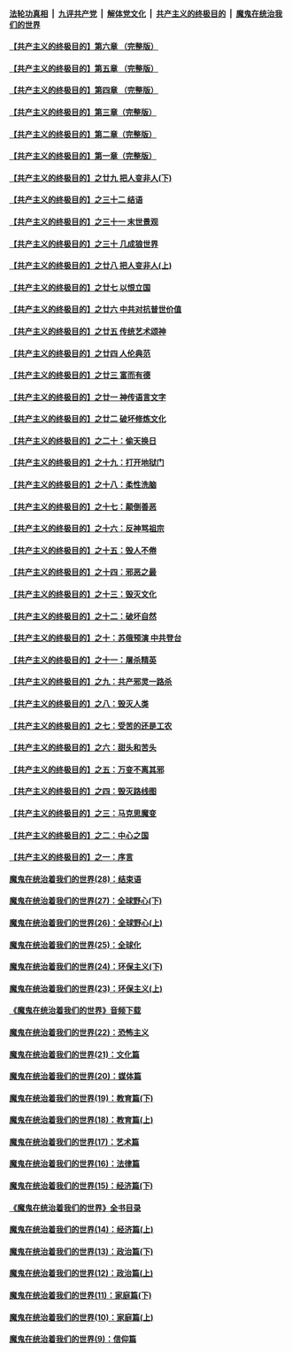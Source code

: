 ####  [法轮功真相](../../../../basic/blob/master/README.md?t=03310032) &nbsp;|&nbsp; [九评共产党](../../../../9ping.md/blob/master/README.md?t=03310032) &nbsp;|&nbsp; [解体党文化](../../../../jtdwh.md/blob/master/README.md?t=03310032)  &nbsp;|&nbsp; [共产主义的终极目的](../../../../gczydzjmd.md/blob/master/README.md?t=03310032) &nbsp;|&nbsp; [魔鬼在统治我们的世界](../../../../mgztzwmdsj.md/blob/master/README.md?t=03310032) 

#### [【共产主义的终极目的】第六章 （完整版）](../pages/nsc422/n11428913.md?t=03310032) 

#### [【共产主义的终极目的】第五章 （完整版）](../pages/nsc422/n11428912.md?t=03310032) 

#### [【共产主义的终极目的】第四章 （完整版）](../pages/nsc422/n11428907.md?t=03310032) 

#### [【共产主义的终极目的】第三章（完整版）](../pages/nsc422/n11428848.md?t=03310032) 

#### [【共产主义的终极目的】第二章（完整版）](../pages/nsc422/n11428831.md?t=03310032) 

#### [【共产主义的终极目的】第一章（完整版）](../pages/nsc422/n11417651.md?t=03310032) 

#### [【共产主义的终极目的】之廿九 把人变非人(下)](../pages/nsc422/n11344140.md?t=03310032) 

#### [【共产主义的终极目的】之三十二 结语](../pages/nsc422/n11360535.md?t=03310032) 

#### [【共产主义的终极目的】之三十一 末世景观](../pages/nsc422/n11351129.md?t=03310032) 

#### [【共产主义的终极目的】之三十 几成狼世界](../pages/nsc422/n11348280.md?t=03310032) 

#### [【共产主义的终极目的】之廿八 把人变非人(上)](../pages/nsc422/n11340492.md?t=03310032) 

#### [【共产主义的终极目的】之廿七 以恨立国](../pages/nsc422/n11336944.md?t=03310032) 

#### [【共产主义的终极目的】之廿六 中共对抗普世价值](../pages/nsc422/n11324785.md?t=03310032) 

#### [【共产主义的终极目的】之廿五 传统艺术颂神](../pages/nsc422/n11296396.md?t=03310032) 

#### [【共产主义的终极目的】之廿四 人伦典范](../pages/nsc422/n11296397.md?t=03310032) 

#### [【共产主义的终极目的】之廿三 富而有德](../pages/nsc422/n11283598.md?t=03310032) 

#### [【共产主义的终极目的】之廿一 神传语言文字](../pages/nsc422/n11263265.md?t=03310032) 

#### [【共产主义的终极目的】之廿二 破坏修炼文化](../pages/nsc422/n11245728.md?t=03310032) 

#### [【共产主义的终极目的】之二十：偷天换日](../pages/nsc422/n11238846.md?t=03310032) 

#### [【共产主义的终极目的】之十九：打开地狱门](../pages/nsc422/n11206376.md?t=03310032) 

#### [【共产主义的终极目的】之十八：柔性洗脑](../pages/nsc422/n11199994.md?t=03310032) 

#### [【共产主义的终极目的】之十七：颠倒善恶](../pages/nsc422/n11179782.md?t=03310032) 

#### [【共产主义的终极目的】之十六：反神骂祖宗](../pages/nsc422/n11166798.md?t=03310032) 

#### [【共产主义的终极目的】之十五：毁人不倦](../pages/nsc422/n11166792.md?t=03310032) 

#### [【共产主义的终极目的】之十四：邪恶之最](../pages/nsc422/n11150249.md?t=03310032) 

#### [【共产主义的终极目的】之十三：毁灭文化](../pages/nsc422/n11135227.md?t=03310032) 

#### [【共产主义的终极目的】之十二：破坏自然](../pages/nsc422/n11135214.md?t=03310032) 

#### [【共产主义的终极目的】之十：苏俄预演 中共登台](../pages/nsc422/n11118424.md?t=03310032) 

#### [【共产主义的终极目的】之十一：屠杀精英](../pages/nsc422/n11118442.md?t=03310032) 

#### [【共产主义的终极目的】之九：共产邪灵一路杀](../pages/nsc422/n11114139.md?t=03310032) 

#### [【共产主义的终极目的】之八：毁灭人类](../pages/nsc422/n11108503.md?t=03310032) 

#### [【共产主义的终极目的】之七：受苦的还是工农](../pages/nsc422/n11101809.md?t=03310032) 

#### [【共产主义的终极目的】之六：甜头和苦头](../pages/nsc422/n11096971.md?t=03310032) 

#### [【共产主义的终极目的】之五：万变不离其邪](../pages/nsc422/n11091285.md?t=03310032) 

#### [【共产主义的终极目的】之四：毁灭路线图](../pages/nsc422/n11086284.md?t=03310032) 

#### [【共产主义的终极目的】之三：马克思魔变](../pages/nsc422/n11061941.md?t=03310032) 

#### [【共产主义的终极目的】之二：中心之国](../pages/nsc422/n11047728.md?t=03310032) 

#### [【共产主义的终极目的】之一：序言](../pages/nsc422/n11086077.md?t=03310032) 

#### [魔鬼在统治着我们的世界(28)：结束语](../pages/nsc422/n10936246.md?t=03310032) 

#### [魔鬼在统治着我们的世界(27)：全球野心(下)](../pages/nsc422/n10928319.md?t=03310032) 

#### [魔鬼在统治着我们的世界(26)：全球野心(上)](../pages/nsc422/n10900318.md?t=03310032) 

#### [魔鬼在统治着我们的世界(25)：全球化](../pages/nsc422/n10788205.md?t=03310032) 

#### [魔鬼在统治着我们的世界(24)：环保主义(下)](../pages/nsc422/n10695307.md?t=03310032) 

#### [魔鬼在统治着我们的世界(23)：环保主义(上)](../pages/nsc422/n10688613.md?t=03310032) 

#### [《魔鬼在统治着我们的世界》音频下载](../pages/nsc422/n10635553.md?t=03310032) 

#### [魔鬼在统治着我们的世界(22)：恐怖主义](../pages/nsc422/n10614727.md?t=03310032) 

#### [魔鬼在统治着我们的世界(21)：文化篇](../pages/nsc422/n10597706.md?t=03310032) 

#### [魔鬼在统治着我们的世界(20)：媒体篇](../pages/nsc422/n10586579.md?t=03310032) 

#### [魔鬼在统治着我们的世界(19)：教育篇(下)](../pages/nsc422/n10564808.md?t=03310032) 

#### [魔鬼在统治着我们的世界(18)：教育篇(上)](../pages/nsc422/n10526970.md?t=03310032) 

#### [魔鬼在统治着我们的世界(17)：艺术篇](../pages/nsc422/n10499093.md?t=03310032) 

#### [魔鬼在统治着我们的世界(16)：法律篇](../pages/nsc422/n10485969.md?t=03310032) 

#### [魔鬼在统治着我们的世界(15)：经济篇(下)](../pages/nsc422/n10469975.md?t=03310032) 

#### [《魔鬼在统治着我们的世界》全书目录](../pages/nsc422/n10464261.md?t=03310032) 

#### [魔鬼在统治着我们的世界(14)：经济篇(上)](../pages/nsc422/n10457370.md?t=03310032) 

#### [魔鬼在统治着我们的世界(13)：政治篇(下)](../pages/nsc422/n10448270.md?t=03310032) 

#### [魔鬼在统治着我们的世界(12)：政治篇(上)](../pages/nsc422/n10444576.md?t=03310032) 

#### [魔鬼在统治着我们的世界(11)：家庭篇(下)](../pages/nsc422/n10440961.md?t=03310032) 

#### [魔鬼在统治着我们的世界(10)：家庭篇(上)](../pages/nsc422/n10435448.md?t=03310032) 

#### [魔鬼在统治着我们的世界(9)：信仰篇](../pages/nsc422/n10432159.md?t=03310032) 

